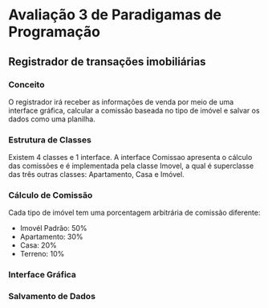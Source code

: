 # Avaliação 3 de Paradigamas de Programação
## Registrador de transações imobiliárias

### Conceito
O registrador irá receber as informações de venda por meio de uma interface gráfica, calcular a comissão baseada no tipo de imóvel e salvar os dados como uma planilha.

### Estrutura de Classes
Existem 4 classes e 1 interface.
A interface Comissao apresenta o cálculo das comissões e é implementada pela classe Imovel, a qual é superclasse das três outras classes: Apartamento, Casa e Imóvel.

### Cálculo de Comissão
Cada tipo de imóvel tem uma porcentagem arbitrária de comissão diferente:
- Imovél Padrão: 50%
- Apartamento: 30%
- Casa: 20%
- Terreno: 10%

### Interface Gráfica

### Salvamento de Dados
